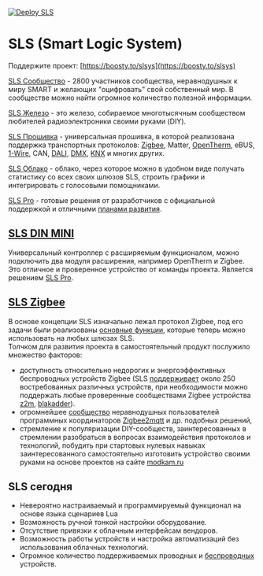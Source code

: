 [![Deploy SLS](https://github.com/slsys/Gateway/actions/workflows/deploy.yml/badge.svg)](https://github.com/slsys/Gateway/actions/workflows/deploy.yml)

# SLS (Smart Logic System)

Поддержите проект: [https://boosty.to/slsys](https://boosty.to/slsys)

[SLS Сообщество](https://t.me/slsys) - 2800 участников сообщества, неравнодушных к миру SMART и желающих "оцифровать" свой собственный мир. В сообществе можно найти огромное количество полезной информации.

[SLS Железо](/sls_dev.md) - это железо, собираемое многотысячным сообществом любителей радиоэлектроники своими руками (DIY).

[SLS Прошивка](https://boosty.to/slsys) - универсальная прошивка, в которой реализована поддержка транспортных протоколов: [Zigbee](/basic.md), Matter, [OpenTherm](/devices/din_mini_boiler_rus.md), eBUS, [1-Wire](/devices/din_mini_boiler_rus.md), CAN, [DALI](/devices/din_mini_lighting_rus.md), [DMX](/devices/din_mini_lighting_rus.md), [KNX](/knx.md) и многих других.

[SLS Облако](https://slsys.io/) - облако, через которое можно в удобном виде получать статистику со всех своих шлюзов SLS, строить графики и интегрировать с голосовыми помощниками.

[SLS Pro](/sls_pro.md) - готовые решения от разработчиков с официальной поддержкой и отличными [планами развития](/offer.md).

## [SLS DIN MINI](/devices/din_mini_base_rus.md)

Универсальный контроллер с расширяемым функционалом, можно подключить два модуля расширения, например OpenTherm и Zigbee. Это отличное и проверенное устройство от команды проекта. Является решением [SLS Pro](/sls_pro.md).

## [SLS Zigbee](/basic.md)

В основе концепции SLS изначально лежал протокол Zigbee, под его задачи были реализованы [основные функции](/basic.md), которые теперь можно использовать на любых шлюзах SLS.  
Толчком для развития проекта в самостоятельный продукт послужило множество факторов:

- доступность относительно недорогих и энергоэффективных беспроводных устройств Zigbee (SLS [поддерживает](https://slsys.io/ru/action/supported_devices) около 250 востребованных различных устройств, при необходимости можно поддержать любые проверенные сообществами Zigbee устройства [z2m](https://www.zigbee2mqtt.io/supported-devices/), [blakadder](https://zigbee.blakadder.com/all.html)).
- огромнейшее [сообщество](https://t.me/zigbeer) неравнодушных пользователей программных координаторов [Zigbee2mqtt](https://www.zigbee2mqtt.io/) и др. подобных решений,
- стремление к популяризации DIY-сообществ, заинтересованных в стремлении разобраться в вопросах взаимодействия протоколов и технологий, побудить при стартовых нулевых навыках заинтересованного самостоятельно изготовить устройство своими руками на основе проектов на сайте [modkam.ru](https://modkam.ru)

## SLS сегодня

- Невероятно настраиваемый и программируемый функционал на основе языка сценариев Lua
- Возможность ручной тонкой настройки оборудование.
- Отсутствие привязки к облачным интерфейсам вендоров.
- Возможность работы устройств и настройка автоматизаций без использования облачных технологий.
- Огромное количество поддерживаемых проводных и [беспроводных](https://slsys.io/ru/action/supported_devices) устройств.
